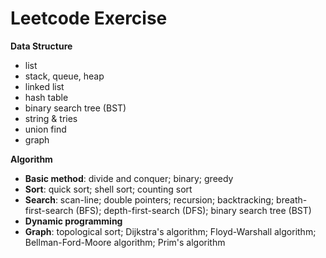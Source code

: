 # Leetcode Exercise

**Data Structure**

- list
- stack, queue, heap
- linked list
- hash table
- binary search tree (BST)
- string & tries
- union find
- graph 

**Algorithm**

- **Basic method**: divide and conquer; binary; greedy
- **Sort**: quick sort; shell sort; counting sort
- **Search**: scan-line; double pointers; recursion; backtracking; breath-first-search (BFS); depth-first-search (DFS); binary search tree (BST)
- **Dynamic programming**
- **Graph**: topological sort; Dijkstra's algorithm; Floyd-Warshall algorithm; Bellman-Ford-Moore algorithm; Prim's algorithm


